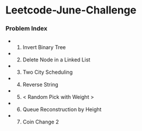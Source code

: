 # Leetcode-June-Challenge

### Problem Index 

* 01) Invert Binary Tree  
* 02) Delete Node in a Linked List  
* 03) Two City Scheduling  
* 04) Reverse String   
* 05) < Random Pick with Weight >  
* 06) Queue Reconstruction by Height  
* 07) Coin Change 2  
